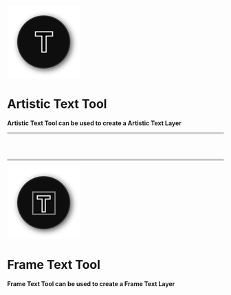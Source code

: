 ﻿![Image](Images/Tools_TextArtisticTool.png)
# **Artistic Text Tool**
**Artistic Text Tool can be used to create a Artistic Text Layer**


---

<br/>
<br/> 

---


![Image](Images/Tools_TextFrameTool.png)
# **Frame Text Tool**
**Frame Text Tool can be used to create a Frame Text Layer**